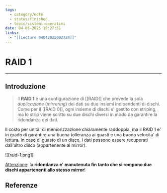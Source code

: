 ```yaml
---
tags:
  - category/note
  - status/finished
  - topic/sistemi-operativi
date: 04-05-2025 19:27:51
links:
  - "[[Lecture 04042025092728]]"
---
```

# RAID 1
---
## Introduzione
> Il **RAID 1** è una configurazione di [[RAID]] che prevede la sola _duplicazione_ (_mirroring_) dei dati su due insiemi indipendenti di dischi. Come per il [[RAID 0]], ogni insieme di dischi e' gestito con striping, ma lo strip viene scritto su due dischi diversi in modo da garantire la ridondanza dei dati.

Il costo per unita' di memorizzazione chiaramente raddoppia, ma il RAID 1 e' in grado di garantire una buona tolleranza ai guasti e una buona velocita' di lettura. In caso di guasto di un disco, i dati possono essere recuperati dall'altro disco (appartenente al mirror).

![[raid-1.png]]

<u>Attenzione</u>: la **ridondanza e' manutenuta fin tanto che si rompono due dischi appartenenti allo stesso mirror**!

## Referenze